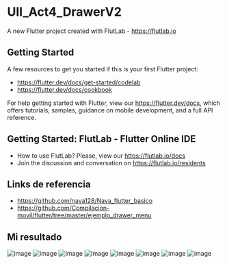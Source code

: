 # UII_Act4_DrawerV2

A new Flutter project created with FlutLab - https://flutlab.io

## Getting Started

A few resources to get you started if this is your first Flutter project:

- https://flutter.dev/docs/get-started/codelab
- https://flutter.dev/docs/cookbook

For help getting started with Flutter, view our
https://flutter.dev/docs, which offers tutorials,
samples, guidance on mobile development, and a full API reference.

## Getting Started: FlutLab - Flutter Online IDE

- How to use FlutLab? Please, view our https://flutlab.io/docs
- Join the discussion and conversation on https://flutlab.io/residents

## Links de referencia
- https://github.com/nava128/Nava_flutter_basico
- https://github.com/Compilacion-movil/flutter/tree/master/ejemplo_drawer_menu

## Mi resultado
![image](https://github.com/MendozaSS128/UII_Act4_0386/assets/143743763/fb5990bc-e300-487d-b982-51ec45685f31)
 ![image](https://github.com/MendozaSS128/UII_Act4_0386/assets/143743763/a90314c4-9f21-4a0f-a90e-2023ab95edb2)
![image](https://github.com/MendozaSS128/UII_Act4_0386/assets/143743763/bb8cf117-e434-4109-91f4-bbebd5525fe4) ![image](https://github.com/MendozaSS128/UII_Act4_0386/assets/143743763/26572983-ed16-41f1-b7f8-ce9cfe0f262f)
![image](https://github.com/MendozaSS128/UII_Act4_0386/assets/143743763/69389952-9abb-4caa-ad64-6cf1cb5d2e51) ![image](https://github.com/MendozaSS128/UII_Act4_0386/assets/143743763/0d46e462-d6ea-4595-a329-a382fba91aa3)
![image](https://github.com/MendozaSS128/UII_Act4_0386/assets/143743763/ace238f5-e3ea-45ae-83ce-e41b1f4375ab) ![image](https://github.com/MendozaSS128/UII_Act4_0386/assets/143743763/508e85ed-1a53-4d75-bc05-d8bbd02d9942)





